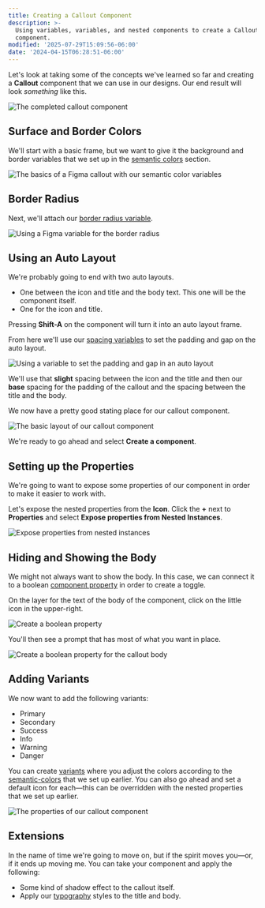 ```yaml
---
title: Creating a Callout Component
description: >-
  Using variables, variables, and nested components to create a Callout
  component.
modified: '2025-07-29T15:09:56-06:00'
date: '2024-04-15T06:28:51-06:00'
---
```


Let's look at taking some of the concepts we've learned so far and creating a **Callout** component that we can use in our designs. Our end result will look _something_ like this.

![The completed callout component](assets/figma-callout-component-completed.png)

## Surface and Border Colors

We'll start with a basic frame, but we want to give it the background and border variables that we set up in the [semantic colors](semantic-colors.md) section.

![The basics of a Figma callout with our semantic color variables](assets/figma-callout-with-color-variables.png)

## Border Radius

Next, we'll attach our [border radius variable](number-variable-tokens.md).

![Using a Figma variable for the border radius](assets/figma-callout-border-radius-variable.png)

## Using an Auto Layout

We're probably going to end with two auto layouts.

- One between the icon and title and the body text. This one will be the component itself.
- One for the icon and title.

Pressing **Shift-A** on the component will turn it into an auto layout frame.

From here we'll use our [spacing variables](number-variable-tokens.md) to set the padding and gap on the auto layout.

![Using a variable to set the padding and gap in an auto layout](assets/figma-apply-variable-in-auto-layout.png)

We'll use that **slight** spacing between the icon and the title and then our **base** spacing for the padding of the callout and the spacing between the title and the body.

We now have a pretty good stating place for our callout component.

![The basic layout of our callout component](assets/figma-callout-component-base.png)

We're ready to go ahead and select **Create a component**.

## Setting up the Properties

We're going to want to expose some properties of our component in order to make it easier to work with.

Let's expose the nested properties from the **Icon**. Click the **+** next to **Properties** and select **Expose properties from Nested Instances**.

![Expose properties from nested instances](assets/figma-expose-nested-callout.png)

## Hiding and Showing the Body

We might not always want to show the body. In this case, we can connect it to a boolean [component property](component-properties.md) in order to create a toggle.

On the layer for the text of the body of the component, click on the little icon in the upper-right.

![Create a boolean property](assets/figma-callout-create-boolean-variable.png)

You'll then see a prompt that has most of what you want in place.

![Create a boolean property for the callout body](assets/figma-create-boolean-property-for-callout-body.png)

## Adding Variants

We now want to add the following variants:

- Primary
- Secondary
- Success
- Info
- Warning
- Danger

You can create [variants](variants.md) where you adjust the colors according to the [semantic-colors](semantic-colors.md) that we set up earlier. You can also go ahead and set a default icon for each—this can be overridden with the nested properties that we set up earlier.

![The properties of our callout component](assets/figma-callout-component-properties.png)

## Extensions

In the name of time we're going to move on, but if the spirit moves you—or, if it ends up moving me. You can take your component and apply the following:

- Some kind of shadow effect to the callout itself.
- Apply our [typography](typography.md) styles to the title and body.
